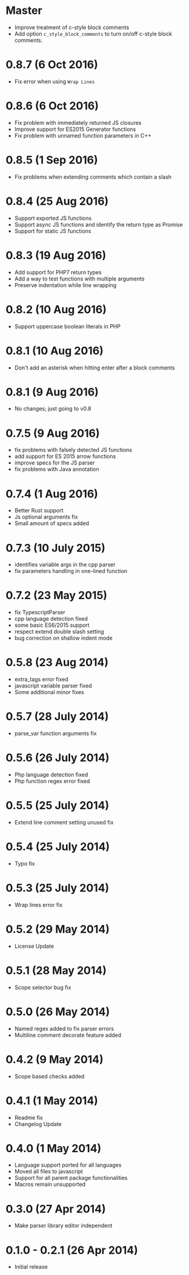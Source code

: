 # Master
* Improve treatment of c-style block comments
* Add option `c_style_block_comments` to turn on/off c-style block comments.

# 0.8.7 (6 Oct 2016)
* Fix error when using `Wrap Lines`

# 0.8.6 (6 Oct 2016)
* Fix problem with immediately returned JS closures
* Improve support for ES2015 Generator functions
* Fix problem with unnamed function parameters in C++

# 0.8.5 (1 Sep 2016)
* Fix problems when extending comments which contain a slash

# 0.8.4 (25 Aug 2016)
* Support exported JS functions
* Support async JS functions and identify the return type as Promise
* Support for static JS functions

# 0.8.3 (19 Aug 2016)
* Add support for PHP7 return types
* Add a way to test functions with multiple arguments
* Preserve indentation while line wrapping

# 0.8.2 (10 Aug 2016)
* Support uppercase boolean literals in PHP

# 0.8.1 (10 Aug 2016)
* Don't add an asterisk when hitting enter after a block comments

# 0.8.1 (9 Aug 2016)
* No changes; just going to v0.8

# 0.7.5 (9 Aug 2016)
* fix problems with falsely detected JS functions
* add support for ES 2015 arrow functions
* improve specs for the JS parser
* fix problems with Java annotation

# 0.7.4 (1 Aug 2016)
* Better Rust support
* Js optional arguments fix
* Small amount of specs added

# 0.7.3 (10 July 2015)
* identifies variable args in the cpp parser
* fix parameters handling in one-lined function

# 0.7.2 (23 May 2015)
* fix TypescriptParser
* cpp language detection fixed
* some basic ES6/2015 support
* respect extend double slash setting
* bug correction on shallow indent mode

# 0.5.8 (23 Aug 2014)

* extra_tags error fixed
* javascript variable parser fixed
* Some additional minor fixes

# 0.5.7 (28 July 2014)

* parse_var function arguments fix

# 0.5.6 (26 July 2014)

* Php language detection fixed
* Php function regex error fixed

# 0.5.5 (25 July 2014)

* Extend line comment setting unused fix

# 0.5.4 (25 July 2014)

* Typo fix

# 0.5.3 (25 July 2014)

* Wrap lines error fix

# 0.5.2 (29 May 2014)

* License Update

# 0.5.1 (28 May 2014)

* Scope selector bug fix

# 0.5.0 (26 May 2014)

* Named regex added to fix parser errors
* Multiline comment decorate feature added

# 0.4.2 (9 May 2014)

* Scope based checks added

# 0.4.1 (1 May 2014)

* Readme fix
* Changelog Update

# 0.4.0 (1 May 2014)

* Language support ported for all languages
* Moved all files to javascript
* Support for all parent package functionalities
* Macros remain unsupported

# 0.3.0 (27 Apr 2014)

* Make parser library editor independent

# 0.1.0 - 0.2.1 (26 Apr 2014)

* Initial release
